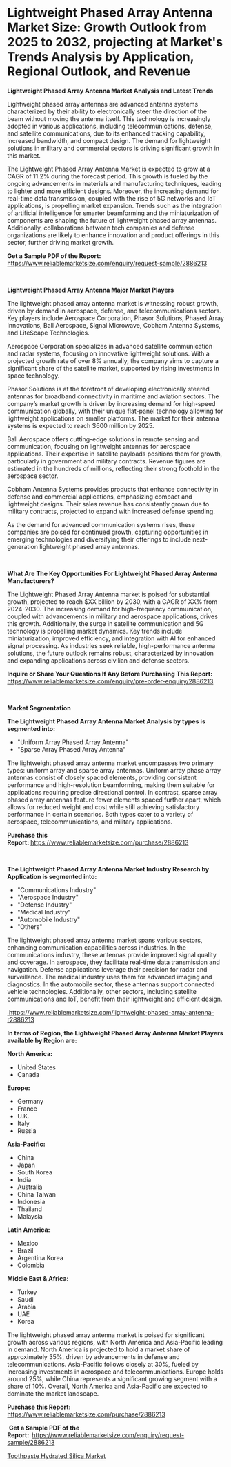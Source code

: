 <p><h1>Lightweight Phased Array Antenna Market Size: Growth Outlook from 2025 to 2032, projecting at Market's Trends Analysis by Application, Regional Outlook, and Revenue</h1></p><p><strong>Lightweight Phased Array Antenna Market Analysis and Latest Trends</strong></p>
<p><p>Lightweight phased array antennas are advanced antenna systems characterized by their ability to electronically steer the direction of the beam without moving the antenna itself. This technology is increasingly adopted in various applications, including telecommunications, defense, and satellite communications, due to its enhanced tracking capability, increased bandwidth, and compact design. The demand for lightweight solutions in military and commercial sectors is driving significant growth in this market.</p><p>The Lightweight Phased Array Antenna Market is expected to grow at a CAGR of 11.2% during the forecast period. This growth is fueled by the ongoing advancements in materials and manufacturing techniques, leading to lighter and more efficient designs. Moreover, the increasing demand for real-time data transmission, coupled with the rise of 5G networks and IoT applications, is propelling market expansion. Trends such as the integration of artificial intelligence for smarter beamforming and the miniaturization of components are shaping the future of lightweight phased array antennas. Additionally, collaborations between tech companies and defense organizations are likely to enhance innovation and product offerings in this sector, further driving market growth.</p></p>
<p><strong>Get a Sample PDF of the Report:&nbsp;</strong> <a href="https://www.reliablemarketsize.com/enquiry/request-sample/2886213?utm_campaign=1789&utm_medium=2&utm_source=Github&utm_content=ia&utm_term=13032025&utm_id=lightweight-phased-array-antenna">https://www.reliablemarketsize.com/enquiry/request-sample/2886213</a></p>
<p>&nbsp;</p>
<p><strong>Lightweight Phased Array Antenna Major Market Players</strong></p>
<p><p>The lightweight phased array antenna market is witnessing robust growth, driven by demand in aerospace, defense, and telecommunications sectors. Key players include Aerospace Corporation, Phasor Solutions, Phased Array Innovations, Ball Aerospace, Signal Microwave, Cobham Antenna Systems, and LiteScape Technologies.</p><p>Aerospace Corporation specializes in advanced satellite communication and radar systems, focusing on innovative lightweight solutions. With a projected growth rate of over 8% annually, the company aims to capture a significant share of the satellite market, supported by rising investments in space technology.</p><p>Phasor Solutions is at the forefront of developing electronically steered antennas for broadband connectivity in maritime and aviation sectors. The company’s market growth is driven by increasing demand for high-speed communication globally, with their unique flat-panel technology allowing for lightweight applications on smaller platforms. The market for their antenna systems is expected to reach $600 million by 2025.</p><p>Ball Aerospace offers cutting-edge solutions in remote sensing and communication, focusing on lightweight antennas for aerospace applications. Their expertise in satellite payloads positions them for growth, particularly in government and military contracts. Revenue figures are estimated in the hundreds of millions, reflecting their strong foothold in the aerospace sector.</p><p>Cobham Antenna Systems provides products that enhance connectivity in defense and commercial applications, emphasizing compact and lightweight designs. Their sales revenue has consistently grown due to military contracts, projected to expand with increased defense spending.</p><p>As the demand for advanced communication systems rises, these companies are poised for continued growth, capturing opportunities in emerging technologies and diversifying their offerings to include next-generation lightweight phased array antennas.</p></p>
<p>&nbsp;</p>
<p><strong>What Are The Key Opportunities For Lightweight Phased Array Antenna Manufacturers?</strong></p>
<p><p>The Lightweight Phased Array Antenna market is poised for substantial growth, projected to reach $XX billion by 2030, with a CAGR of XX% from 2024-2030. The increasing demand for high-frequency communication, coupled with advancements in military and aerospace applications, drives this growth. Additionally, the surge in satellite communication and 5G technology is propelling market dynamics. Key trends include miniaturization, improved efficiency, and integration with AI for enhanced signal processing. As industries seek reliable, high-performance antenna solutions, the future outlook remains robust, characterized by innovation and expanding applications across civilian and defense sectors.</p></p>
<p><strong>Inquire or Share Your Questions If Any Before Purchasing This Report:</strong> <a href="https://www.reliablemarketsize.com/enquiry/pre-order-enquiry/2886213?utm_campaign=1789&utm_medium=2&utm_source=Github&utm_content=ia&utm_term=13032025&utm_id=lightweight-phased-array-antenna">https://www.reliablemarketsize.com/enquiry/pre-order-enquiry/2886213</a></p>
<p>&nbsp;</p>
<p><strong>Market Segmentation</strong></p>
<p><strong>The Lightweight Phased Array Antenna Market Analysis by types is segmented into:</strong></p>
<p><ul><li>"Uniform Array Phased Array Antenna"</li><li>"Sparse Array Phased Array Antenna"</li></ul></p>
<p><p>The lightweight phased array antenna market encompasses two primary types: uniform array and sparse array antennas. Uniform array phase array antennas consist of closely spaced elements, providing consistent performance and high-resolution beamforming, making them suitable for applications requiring precise directional control. In contrast, sparse array phased array antennas feature fewer elements spaced further apart, which allows for reduced weight and cost while still achieving satisfactory performance in certain scenarios. Both types cater to a variety of aerospace, telecommunications, and military applications.</p></p>
<p><strong>Purchase this Report:&nbsp;</strong><a href="https://www.reliablemarketsize.com/purchase/2886213?utm_campaign=1789&utm_medium=2&utm_source=Github&utm_content=ia&utm_term=13032025&utm_id=lightweight-phased-array-antenna">https://www.reliablemarketsize.com/purchase/2886213</a></p>
<p>&nbsp;</p>
<p><strong>The Lightweight Phased Array Antenna Market Industry Research by Application is segmented into:</strong></p>
<p><ul><li>"Communications Industry"</li><li>"Aerospace Industry"</li><li>"Defense Industry"</li><li>"Medical Industry"</li><li>"Automobile Industry"</li><li>"Others"</li></ul></p>
<p><p>The lightweight phased array antenna market spans various sectors, enhancing communication capabilities across industries. In the communications industry, these antennas provide improved signal quality and coverage. In aerospace, they facilitate real-time data transmission and navigation. Defense applications leverage their precision for radar and surveillance. The medical industry uses them for advanced imaging and diagnostics. In the automobile sector, these antennas support connected vehicle technologies. Additionally, other sectors, including satellite communications and IoT, benefit from their lightweight and efficient design.</p></p>
<p><a href="https://www.reliablemarketsize.com/lightweight-phased-array-antenna-r2886213?utm_campaign=1789&utm_medium=2&utm_source=Github&utm_content=ia&utm_term=13032025&utm_id=lightweight-phased-array-antenna">&nbsp;https://www.reliablemarketsize.com/lightweight-phased-array-antenna-r2886213</a></p>
<p><strong>In terms of Region, the Lightweight Phased Array Antenna Market Players available by Region are:</strong></p>
<p>
    <p> <strong> North America: </strong>
        <ul>
            <li>United States</li>
            <li>Canada</li>
        </ul>
        </p> 
    <p> <strong> Europe: </strong>
        <ul>
            <li>Germany</li>
            <li>France</li>
            <li>U.K.</li>
            <li>Italy</li>
            <li>Russia</li>
        </ul>
        </p> 
    <p> <strong> Asia-Pacific: </strong>
        <ul>
            <li>China</li>
            <li>Japan</li>
            <li>South Korea</li>
            <li>India</li>
            <li>Australia</li>
            <li>China Taiwan</li>
            <li>Indonesia</li>
            <li>Thailand</li>
            <li>Malaysia</li>
        </ul>
        </p> 
    <p> <strong> Latin America: </strong>
        <ul>
            <li>Mexico</li>
            <li>Brazil</li>
            <li>Argentina Korea</li>
            <li>Colombia</li>
        </ul>
        </p> 
    <p> <strong> Middle East & Africa: </strong>
        <ul>
            <li>Turkey</li>
            <li>Saudi</li>
            <li>Arabia</li>
            <li>UAE</li>
            <li>Korea</li>
        </ul>
    </p>
    </p>
<p><p>The lightweight phased array antenna market is poised for significant growth across various regions, with North America and Asia-Pacific leading in demand. North America is projected to hold a market share of approximately 35%, driven by advancements in defense and telecommunications. Asia-Pacific follows closely at 30%, fueled by increasing investments in aerospace and telecommunications. Europe holds around 25%, while China represents a significant growing segment with a share of 10%. Overall, North America and Asia-Pacific are expected to dominate the market landscape.</p></p>
<p><strong>Purchase this Report: </strong><a href="https://www.reliablemarketsize.com/purchase/2886213?utm_campaign=1789&utm_medium=2&utm_source=Github&utm_content=ia&utm_term=13032025&utm_id=lightweight-phased-array-antenna">https://www.reliablemarketsize.com/purchase/2886213</a></p>
<p>&nbsp;<strong>Get a Sample PDF of the Report:&nbsp;&nbsp;</strong><a href="https://www.reliablemarketsize.com/enquiry/request-sample/2886213?utm_campaign=1789&utm_medium=2&utm_source=Github&utm_content=ia&utm_term=13032025&utm_id=lightweight-phased-array-antenna">https://www.reliablemarketsize.com/enquiry/request-sample/2886213</a></p>
<p><strong></strong></p>
<p><p><a href="https://github.com/oliffzillamv/Market-Research-Report-List-1/blob/main/toothpaste-hydrated-silica-market.md?utm_campaign=1789&utm_medium=2&utm_source=Github&utm_content=ia&utm_term=13032025&utm_id=lightweight-phased-array-antenna">Toothpaste Hydrated Silica Market</a></p></p>